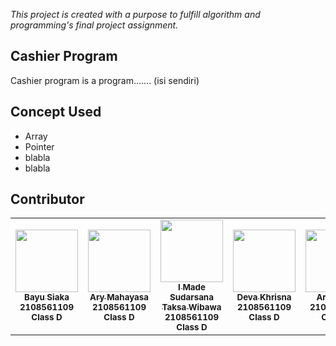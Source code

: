 _This project is created with a purpose to fulfill algorithm and programming's final project assignment._

## Cashier Program
Cashier program is a program....... (isi sendiri)

## Concept Used
- Array
- Pointer
- blabla
- blabla

## Contributor
<table>
  <tr>
    <td align="center"><a href="https://github.com/TaksaWibawa"><img src="https://avatars.githubusercontent.com/u/98959851?v=4" width="100px;" alt=""/><br /><sub><b>Bayu Siaka</b></sub></a><br /><sub><b>2108561109</b></sub><br /><sub><b>Class D</b></sub>
    </td>
    <td align="center"><a href="https://github.com/TaksaWibawa"><img src="https://avatars.githubusercontent.com/u/98959851?v=4" width="100px;" alt=""/><br /><sub><b>Ary Mahayasa</b></sub></a><br /><sub><b>2108561109</b></sub><br /><sub><b>Class D</b></sub>
    </td>
    <td align="center"><a href="https://github.com/TaksaWibawa"><img src="https://avatars.githubusercontent.com/u/98959851?v=4" width="100px;" alt=""/><br /><sub><b>I Made Sudarsana Taksa Wibawa</b></sub></a><br /><sub><b>2108561109</b></sub><br /><sub><b>Class D</b></sub>
    </td>
    <td align="center"><a href="https://github.com/TaksaWibawa"><img src="https://avatars.githubusercontent.com/u/98959851?v=4" width="100px;" alt=""/><br /><sub><b>Deva Khrisna</b></sub></a><br /><sub><b>2108561109</b></sub><br /><sub><b>Class D</b></sub>
    </td>
    <td align="center"><a href="https://github.com/TaksaWibawa"><img src="https://avatars.githubusercontent.com/u/98959851?v=4" width="100px;" alt=""/><br /><sub><b>Arya Wira</b></sub></a><br /><sub><b>2108561109</b></sub><br /><sub><b>Class D</b></sub>
    </td>
  </tr>
</table>
